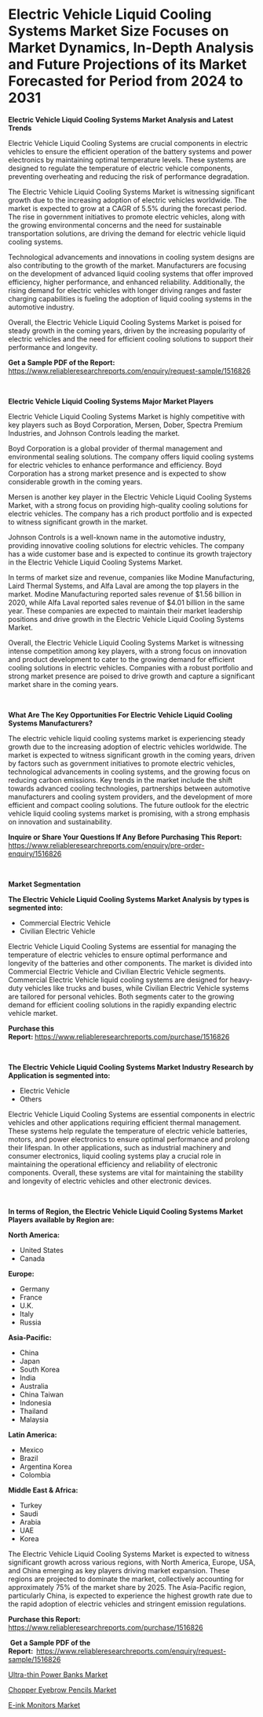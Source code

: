 <p><h1>Electric Vehicle Liquid Cooling Systems Market Size Focuses on Market Dynamics, In-Depth Analysis and Future Projections of its Market Forecasted for Period from 2024 to 2031</h1></p><p><strong>Electric Vehicle Liquid Cooling Systems Market Analysis and Latest Trends</strong></p>
<p><p>Electric Vehicle Liquid Cooling Systems are crucial components in electric vehicles to ensure the efficient operation of the battery systems and power electronics by maintaining optimal temperature levels. These systems are designed to regulate the temperature of electric vehicle components, preventing overheating and reducing the risk of performance degradation.</p><p>The Electric Vehicle Liquid Cooling Systems Market is witnessing significant growth due to the increasing adoption of electric vehicles worldwide. The market is expected to grow at a CAGR of 5.5% during the forecast period. The rise in government initiatives to promote electric vehicles, along with the growing environmental concerns and the need for sustainable transportation solutions, are driving the demand for electric vehicle liquid cooling systems.</p><p>Technological advancements and innovations in cooling system designs are also contributing to the growth of the market. Manufacturers are focusing on the development of advanced liquid cooling systems that offer improved efficiency, higher performance, and enhanced reliability. Additionally, the rising demand for electric vehicles with longer driving ranges and faster charging capabilities is fueling the adoption of liquid cooling systems in the automotive industry.</p><p>Overall, the Electric Vehicle Liquid Cooling Systems Market is poised for steady growth in the coming years, driven by the increasing popularity of electric vehicles and the need for efficient cooling solutions to support their performance and longevity.</p></p>
<p><strong>Get a Sample PDF of the Report:&nbsp;</strong> <a href="https://www.reliableresearchreports.com/enquiry/request-sample/1516826">https://www.reliableresearchreports.com/enquiry/request-sample/1516826</a></p>
<p>&nbsp;</p>
<p><strong>Electric Vehicle Liquid Cooling Systems Major Market Players</strong></p>
<p><p>Electric Vehicle Liquid Cooling Systems Market is highly competitive with key players such as Boyd Corporation, Mersen, Dober, Spectra Premium Industries, and Johnson Controls leading the market. </p><p>Boyd Corporation is a global provider of thermal management and environmental sealing solutions. The company offers liquid cooling systems for electric vehicles to enhance performance and efficiency. Boyd Corporation has a strong market presence and is expected to show considerable growth in the coming years.</p><p>Mersen is another key player in the Electric Vehicle Liquid Cooling Systems Market, with a strong focus on providing high-quality cooling solutions for electric vehicles. The company has a rich product portfolio and is expected to witness significant growth in the market.</p><p>Johnson Controls is a well-known name in the automotive industry, providing innovative cooling solutions for electric vehicles. The company has a wide customer base and is expected to continue its growth trajectory in the Electric Vehicle Liquid Cooling Systems Market.</p><p>In terms of market size and revenue, companies like Modine Manufacturing, Laird Thermal Systems, and Alfa Laval are among the top players in the market. Modine Manufacturing reported sales revenue of $1.56 billion in 2020, while Alfa Laval reported sales revenue of $4.01 billion in the same year. These companies are expected to maintain their market leadership positions and drive growth in the Electric Vehicle Liquid Cooling Systems Market.</p><p>Overall, the Electric Vehicle Liquid Cooling Systems Market is witnessing intense competition among key players, with a strong focus on innovation and product development to cater to the growing demand for efficient cooling solutions in electric vehicles. Companies with a robust portfolio and strong market presence are poised to drive growth and capture a significant market share in the coming years.</p></p>
<p>&nbsp;</p>
<p><strong>What Are The Key Opportunities For Electric Vehicle Liquid Cooling Systems Manufacturers?</strong></p>
<p><p>The electric vehicle liquid cooling systems market is experiencing steady growth due to the increasing adoption of electric vehicles worldwide. The market is expected to witness significant growth in the coming years, driven by factors such as government initiatives to promote electric vehicles, technological advancements in cooling systems, and the growing focus on reducing carbon emissions. Key trends in the market include the shift towards advanced cooling technologies, partnerships between automotive manufacturers and cooling system providers, and the development of more efficient and compact cooling solutions. The future outlook for the electric vehicle liquid cooling systems market is promising, with a strong emphasis on innovation and sustainability.</p></p>
<p><strong>Inquire or Share Your Questions If Any Before Purchasing This Report:</strong> <a href="https://www.reliableresearchreports.com/enquiry/pre-order-enquiry/1516826">https://www.reliableresearchreports.com/enquiry/pre-order-enquiry/1516826</a></p>
<p>&nbsp;</p>
<p><strong>Market Segmentation</strong></p>
<p><strong>The Electric Vehicle Liquid Cooling Systems Market Analysis by types is segmented into:</strong></p>
<p><ul><li>Commercial Electric Vehicle</li><li>Civilian Electric Vehicle</li></ul></p>
<p><p>Electric Vehicle Liquid Cooling Systems are essential for managing the temperature of electric vehicles to ensure optimal performance and longevity of the batteries and other components. The market is divided into Commercial Electric Vehicle and Civilian Electric Vehicle segments. Commercial Electric Vehicle liquid cooling systems are designed for heavy-duty vehicles like trucks and buses, while Civilian Electric Vehicle systems are tailored for personal vehicles. Both segments cater to the growing demand for efficient cooling solutions in the rapidly expanding electric vehicle market.</p></p>
<p><strong>Purchase this Report:&nbsp;</strong><a href="https://www.reliableresearchreports.com/purchase/1516826">https://www.reliableresearchreports.com/purchase/1516826</a></p>
<p>&nbsp;</p>
<p><strong>The Electric Vehicle Liquid Cooling Systems Market Industry Research by Application is segmented into:</strong></p>
<p><ul><li>Electric Vehicle</li><li>Others</li></ul></p>
<p><p>Electric Vehicle Liquid Cooling Systems are essential components in electric vehicles and other applications requiring efficient thermal management. These systems help regulate the temperature of electric vehicle batteries, motors, and power electronics to ensure optimal performance and prolong their lifespan. In other applications, such as industrial machinery and consumer electronics, liquid cooling systems play a crucial role in maintaining the operational efficiency and reliability of electronic components. Overall, these systems are vital for maintaining the stability and longevity of electric vehicles and other electronic devices.</p></p>
<p>&nbsp;</p>
<p><strong>In terms of Region, the Electric Vehicle Liquid Cooling Systems Market Players available by Region are:</strong></p>
<p>
    <p> <strong> North America: </strong>
        <ul>
            <li>United States</li>
            <li>Canada</li>
        </ul>
        </p> 
    <p> <strong> Europe: </strong>
        <ul>
            <li>Germany</li>
            <li>France</li>
            <li>U.K.</li>
            <li>Italy</li>
            <li>Russia</li>
        </ul>
        </p> 
    <p> <strong> Asia-Pacific: </strong>
        <ul>
            <li>China</li>
            <li>Japan</li>
            <li>South Korea</li>
            <li>India</li>
            <li>Australia</li>
            <li>China Taiwan</li>
            <li>Indonesia</li>
            <li>Thailand</li>
            <li>Malaysia</li>
        </ul>
        </p> 
    <p> <strong> Latin America: </strong>
        <ul>
            <li>Mexico</li>
            <li>Brazil</li>
            <li>Argentina Korea</li>
            <li>Colombia</li>
        </ul>
        </p> 
    <p> <strong> Middle East & Africa: </strong>
        <ul>
            <li>Turkey</li>
            <li>Saudi</li>
            <li>Arabia</li>
            <li>UAE</li>
            <li>Korea</li>
        </ul>
    </p>
    </p>
<p><p>The Electric Vehicle Liquid Cooling Systems Market is expected to witness significant growth across various regions, with North America, Europe, USA, and China emerging as key players driving market expansion. These regions are projected to dominate the market, collectively accounting for approximately 75% of the market share by 2025. The Asia-Pacific region, particularly China, is expected to experience the highest growth rate due to the rapid adoption of electric vehicles and stringent emission regulations.</p></p>
<p><strong>Purchase this Report: </strong><a href="https://www.reliableresearchreports.com/purchase/1516826">https://www.reliableresearchreports.com/purchase/1516826</a></p>
<p>&nbsp;<strong>Get a Sample PDF of the Report:&nbsp;&nbsp;</strong><a href="https://www.reliableresearchreports.com/enquiry/request-sample/1516826">https://www.reliableresearchreports.com/enquiry/request-sample/1516826</a></p>
<p><strong></strong></p>
<p><p><a href="https://view.publitas.com/reportprime-1/ultra-thin-power-banks-market-research-report-reveals-the-latest-trends-and-opportunities-of-this-market-for-period-from-2024-2031/">Ultra-thin Power Banks Market</a></p><p><a href="https://view.publitas.com/reportprime-1/chopper-eyebrow-pencils-market-analysis-and-market-size-global-industry-overview-market-segmentation-and-forecast-2024-to-2031/">Chopper Eyebrow Pencils Market</a></p><p><a href="https://view.publitas.com/reportprime-1/e-ink-monitors-market-dynamics-2024-2031-also-about-its-market-trends-projections-and-opportunities/">E-ink Monitors Market</a></p></p>